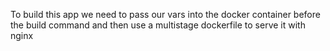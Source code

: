 To build this app we need to pass our vars into the docker container before the build command and then use a multistage dockerfile to serve it with nginx
